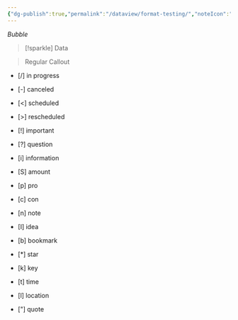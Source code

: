 ```yaml
---
{"dg-publish":true,"permalink":"/dataview/format-testing/","noteIcon":""}
---
```





<i id="bubble">
Bubble
</i>

> [!sparkle]
> Data


> Regular Callout

- [/] in progress
- [-] canceled
- [<] scheduled
- [>] rescheduled


- [!] important
- [?] question
- [i] information
- [S] amount

- [p] pro
- [c] con

- [n] note
- [I] idea
- [b] bookmark
- [*] star
- [k] key
- [t] time
- [l] location
- ["] quote
